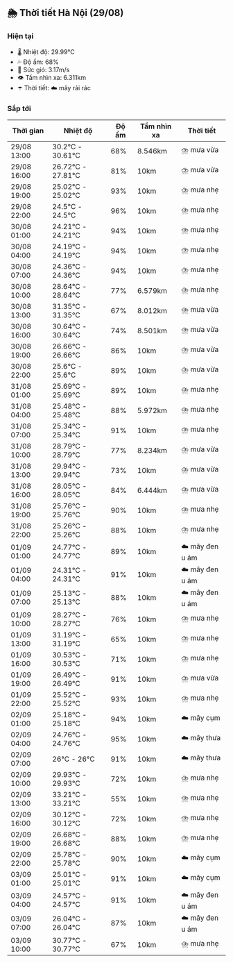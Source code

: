 ## 🌦️ Thời tiết Hà Nội (29/08)

### Hiện tại

- 🌡️ Nhiệt độ: 29.99℃
- 💦 Độ ẩm: 68%
- 💨 Sức gió: 3.17m/s
- 👁️ Tầm nhìn xa: 6.311km
- ☂️ Thời tiết: ☁️ mây rải rác

### Sắp tới

| Thời gian | Nhiệt độ | Độ ẩm | Tầm nhìn xa | Thời tiết |
| --- | --- | --- | --- | --- |
| 29/08 13:00 | 30.2℃ - 30.61℃ | 68% | 8.546km | ⛈️ mưa vừa |
| 29/08 16:00 | 26.72℃ - 27.81℃ | 81% | 10km | ⛈️ mưa vừa |
| 29/08 19:00 | 25.02℃ - 25.02℃ | 93% | 10km | ⛈️ mưa nhẹ |
| 29/08 22:00 | 24.5℃ - 24.5℃ | 96% | 10km | ⛈️ mưa nhẹ |
| 30/08 01:00 | 24.21℃ - 24.21℃ | 94% | 10km | ⛈️ mưa nhẹ |
| 30/08 04:00 | 24.19℃ - 24.19℃ | 94% | 10km | ⛈️ mưa nhẹ |
| 30/08 07:00 | 24.36℃ - 24.36℃ | 94% | 10km | ⛈️ mưa nhẹ |
| 30/08 10:00 | 28.64℃ - 28.64℃ | 77% | 6.579km | ⛈️ mưa nhẹ |
| 30/08 13:00 | 31.35℃ - 31.35℃ | 67% | 8.012km | ⛈️ mưa vừa |
| 30/08 16:00 | 30.64℃ - 30.64℃ | 74% | 8.501km | ⛈️ mưa vừa |
| 30/08 19:00 | 26.66℃ - 26.66℃ | 86% | 10km | ⛈️ mưa vừa |
| 30/08 22:00 | 25.6℃ - 25.6℃ | 89% | 10km | ⛈️ mưa vừa |
| 31/08 01:00 | 25.69℃ - 25.69℃ | 89% | 10km | ⛈️ mưa nhẹ |
| 31/08 04:00 | 25.48℃ - 25.48℃ | 88% | 5.972km | ⛈️ mưa nhẹ |
| 31/08 07:00 | 25.34℃ - 25.34℃ | 91% | 10km | ⛈️ mưa nhẹ |
| 31/08 10:00 | 28.79℃ - 28.79℃ | 77% | 8.234km | ⛈️ mưa vừa |
| 31/08 13:00 | 29.94℃ - 29.94℃ | 73% | 10km | ⛈️ mưa vừa |
| 31/08 16:00 | 28.05℃ - 28.05℃ | 84% | 6.444km | ⛈️ mưa vừa |
| 31/08 19:00 | 25.76℃ - 25.76℃ | 90% | 10km | ⛈️ mưa nhẹ |
| 31/08 22:00 | 25.26℃ - 25.26℃ | 88% | 10km | ⛈️ mưa nhẹ |
| 01/09 01:00 | 24.77℃ - 24.77℃ | 89% | 10km | ☁️ mây đen u ám |
| 01/09 04:00 | 24.31℃ - 24.31℃ | 91% | 10km | ☁️ mây đen u ám |
| 01/09 07:00 | 25.13℃ - 25.13℃ | 88% | 10km | ☁️ mây đen u ám |
| 01/09 10:00 | 28.27℃ - 28.27℃ | 76% | 10km | ⛈️ mưa nhẹ |
| 01/09 13:00 | 31.19℃ - 31.19℃ | 65% | 10km | ⛈️ mưa nhẹ |
| 01/09 16:00 | 30.53℃ - 30.53℃ | 71% | 10km | ⛈️ mưa nhẹ |
| 01/09 19:00 | 26.49℃ - 26.49℃ | 91% | 10km | ⛈️ mưa vừa |
| 01/09 22:00 | 25.52℃ - 25.52℃ | 93% | 10km | ⛈️ mưa nhẹ |
| 02/09 01:00 | 25.18℃ - 25.18℃ | 94% | 10km | ☁️ mây cụm |
| 02/09 04:00 | 24.76℃ - 24.76℃ | 95% | 10km | ☁️ mây thưa |
| 02/09 07:00 | 26℃ - 26℃ | 91% | 10km | ☁️ mây thưa |
| 02/09 10:00 | 29.93℃ - 29.93℃ | 72% | 10km | ⛈️ mưa nhẹ |
| 02/09 13:00 | 33.21℃ - 33.21℃ | 55% | 10km | ⛈️ mưa nhẹ |
| 02/09 16:00 | 30.12℃ - 30.12℃ | 72% | 10km | ⛈️ mưa nhẹ |
| 02/09 19:00 | 26.68℃ - 26.68℃ | 88% | 10km | ⛈️ mưa nhẹ |
| 02/09 22:00 | 25.78℃ - 25.78℃ | 90% | 10km | ☁️ mây cụm |
| 03/09 01:00 | 25.01℃ - 25.01℃ | 91% | 10km | ☁️ mây cụm |
| 03/09 04:00 | 24.57℃ - 24.57℃ | 91% | 10km | ☁️ mây đen u ám |
| 03/09 07:00 | 26.04℃ - 26.04℃ | 87% | 10km | ☁️ mây đen u ám |
| 03/09 10:00 | 30.77℃ - 30.77℃ | 67% | 10km | ⛈️ mưa nhẹ |
